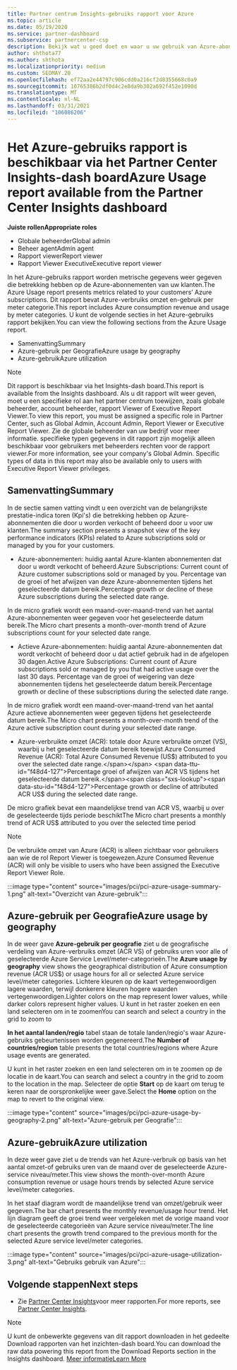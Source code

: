```yaml
---
title: Partner centrum Insights-gebruiks rapport voor Azure
ms.topic: article
ms.date: 05/19/2020
ms.service: partner-dashboard
ms.subservice: partnercenter-csp
description: Bekijk wat u goed doet en waar u uw gebruik van Azure-abonnementen kunt verbeteren die u verkoopt of beheert voor uw klanten.
author: shthota77
ms.author: shthota
ms.localizationpriority: medium
ms.custom: SEOMAY.20
ms.openlocfilehash: ef72aa2e44797c906cdd0a216cf2d8355668c0a9
ms.sourcegitcommit: 10765386b2df0d4c2e8da9b302a692f452e1090d
ms.translationtype: MT
ms.contentlocale: nl-NL
ms.lasthandoff: 03/31/2021
ms.locfileid: "106086206"
---
```

# <a name="azure-usage-report-available-from-the-partner-center-insights-dashboard"></a><span data-ttu-id="f48d4-103">Het Azure-gebruiks rapport is beschikbaar via het Partner Center Insights-dash board</span><span class="sxs-lookup"><span data-stu-id="f48d4-103">Azure Usage report available from the Partner Center Insights dashboard</span></span>

<span data-ttu-id="f48d4-104">**Juiste rollen**</span><span class="sxs-lookup"><span data-stu-id="f48d4-104">**Appropriate roles**</span></span>

- <span data-ttu-id="f48d4-105">Globale beheerder</span><span class="sxs-lookup"><span data-stu-id="f48d4-105">Global admin</span></span>
- <span data-ttu-id="f48d4-106">Beheer agent</span><span class="sxs-lookup"><span data-stu-id="f48d4-106">Admin agent</span></span>
- <span data-ttu-id="f48d4-107">Rapport viewer</span><span class="sxs-lookup"><span data-stu-id="f48d4-107">Report viewer</span></span>
- <span data-ttu-id="f48d4-108">Rapport Viewer Executive</span><span class="sxs-lookup"><span data-stu-id="f48d4-108">Executive report viewer</span></span>

<span data-ttu-id="f48d4-109">In het Azure-gebruiks rapport worden metrische gegevens weer gegeven die betrekking hebben op de Azure-abonnementen van uw klanten.</span><span class="sxs-lookup"><span data-stu-id="f48d4-109">The Azure Usage report presents metrics related to your customers’ Azure subscriptions.</span></span> <span data-ttu-id="f48d4-110">Dit rapport bevat Azure-verbruiks omzet en-gebruik per meter categorie.</span><span class="sxs-lookup"><span data-stu-id="f48d4-110">This report includes Azure consumption revenue and usage by meter categories.</span></span> <span data-ttu-id="f48d4-111">U kunt de volgende secties in het Azure-gebruiks rapport bekijken.</span><span class="sxs-lookup"><span data-stu-id="f48d4-111">You can view the following sections from the Azure Usage report.</span></span>

- <span data-ttu-id="f48d4-112">Samenvatting</span><span class="sxs-lookup"><span data-stu-id="f48d4-112">Summary</span></span>
- <span data-ttu-id="f48d4-113">Azure-gebruik per Geografie</span><span class="sxs-lookup"><span data-stu-id="f48d4-113">Azure usage by geography</span></span>
- <span data-ttu-id="f48d4-114">Azure-gebruik</span><span class="sxs-lookup"><span data-stu-id="f48d4-114">Azure utilization</span></span>

 > [!NOTE]
 > <span data-ttu-id="f48d4-115">Dit rapport is beschikbaar via het Insights-dash board.</span><span class="sxs-lookup"><span data-stu-id="f48d4-115">This report is available from the Insights dashboard.</span></span> <span data-ttu-id="f48d4-116">Als u dit rapport wilt weer geven, moet u een specifieke rol aan het partner centrum toewijzen, zoals globale beheerder, account beheerder, rapport Viewer of Executive Report Viewer.</span><span class="sxs-lookup"><span data-stu-id="f48d4-116">To view this report, you must be assigned a specific role in Partner Center, such as Global Admin, Account Admin, Report Viewer or Executive Report Viewer.</span></span> <span data-ttu-id="f48d4-117">Zie de globale beheerder van uw bedrijf voor meer informatie. specifieke typen gegevens in dit rapport zijn mogelijk alleen beschikbaar voor gebruikers met beheerders rechten voor de rapport viewer.</span><span class="sxs-lookup"><span data-stu-id="f48d4-117">For more information, see your company's Global Admin. Specific types of data in this report may also be available only to users with Executive Report Viewer privileges.</span></span>

## <a name="summary"></a><span data-ttu-id="f48d4-118">Samenvatting</span><span class="sxs-lookup"><span data-stu-id="f48d4-118">Summary</span></span>

<span data-ttu-id="f48d4-119">In de sectie samen vatting vindt u een overzicht van de belangrijkste prestatie-indica toren (Kpi's) die betrekking hebben op Azure-abonnementen die door u worden verkocht of beheerd door u voor uw klanten.</span><span class="sxs-lookup"><span data-stu-id="f48d4-119">The summary section presents a snapshot view of the key performance indicators (KPIs) related to Azure subscriptions sold or managed by you for your customers.</span></span>  

- <span data-ttu-id="f48d4-120">Azure-abonnementen: huidig aantal Azure-klanten abonnementen dat door u wordt verkocht of beheerd.</span><span class="sxs-lookup"><span data-stu-id="f48d4-120">Azure Subscriptions: Current count of Azure customer subscriptions sold or managed by you.</span></span>
<span data-ttu-id="f48d4-121">Percentage van de groei of het afwijzen van deze Azure-abonnementen tijdens het geselecteerde datum bereik.</span><span class="sxs-lookup"><span data-stu-id="f48d4-121">Percentage growth or decline of these Azure subscriptions during the selected date range.</span></span>

<span data-ttu-id="f48d4-122">In de micro grafiek wordt een maand-over-maand-trend van het aantal Azure-abonnementen weer gegeven voor het geselecteerde datum bereik.</span><span class="sxs-lookup"><span data-stu-id="f48d4-122">The Micro chart presents a month-over-month trend of Azure subscriptions count for your selected date range.</span></span>
- <span data-ttu-id="f48d4-123">Actieve Azure-abonnementen: huidig aantal Azure-abonnementen dat wordt verkocht of beheerd door u dat actief gebruik had in de afgelopen 30 dagen.</span><span class="sxs-lookup"><span data-stu-id="f48d4-123">Active Azure Subscriptions: Current count of Azure subscriptions sold or managed by you that had active usage over the last 30 days.</span></span>
<span data-ttu-id="f48d4-124">Percentage van de groei of weigering van deze abonnementen tijdens het geselecteerde datum bereik.</span><span class="sxs-lookup"><span data-stu-id="f48d4-124">Percentage growth or decline of these subscriptions during the selected date range.</span></span>

<span data-ttu-id="f48d4-125">In de micro grafiek wordt een maand-over-maand-trend van het aantal Azure actieve abonnementen weer gegeven tijdens het geselecteerde datum bereik.</span><span class="sxs-lookup"><span data-stu-id="f48d4-125">The Micro chart presents a month-over-month trend of the Azure active subscription count during your selected date range.</span></span>

- <span data-ttu-id="f48d4-126">Azure-verbruikte omzet (ACR): totale door Azure verbruikte omzet (VS), waarbij u het geselecteerde datum bereik toewijst.</span><span class="sxs-lookup"><span data-stu-id="f48d4-126">Azure Consumed Revenue (ACR): Total Azure Consumed Revenue (US$) attributed to you over the selected date range.</span></span>
<span data-ttu-id="f48d4-127">Percentage groei of afwijzen van ACR VS tijdens het geselecteerde datum bereik.</span><span class="sxs-lookup"><span data-stu-id="f48d4-127">Percentage growth or decline of attributed ACR US$ during the selected date range.</span></span> 

<span data-ttu-id="f48d4-128">De micro grafiek bevat een maandelijkse trend van ACR VS, waarbij u over de geselecteerde tijds periode beschikt</span><span class="sxs-lookup"><span data-stu-id="f48d4-128">The Micro chart presents a monthly trend of ACR US$ attributed to you over the selected time period</span></span>


> [!NOTE]
 > <span data-ttu-id="f48d4-129">De verbruikte omzet van Azure (ACR) is alleen zichtbaar voor gebruikers aan wie de rol Report Viewer is toegewezen.</span><span class="sxs-lookup"><span data-stu-id="f48d4-129">Azure Consumed Revenue (ACR) will only be visible to users who have been assigned the Executive Report Viewer Role.</span></span>

:::image type="content" source="images/pci/pci-azure-usage-summary-1.png" alt-text="Overzicht van Azure-gebruik":::

## <a name="azure-usage-by-geography"></a><span data-ttu-id="f48d4-131">Azure-gebruik per Geografie</span><span class="sxs-lookup"><span data-stu-id="f48d4-131">Azure usage by geography</span></span>

<span data-ttu-id="f48d4-132">In de weer gave **Azure-gebruik per geografie** ziet u de geografische verdeling van Azure-verbruiks omzet (ACR VS) of gebruiks uren voor alle of geselecteerde Azure Service Level/meter-categorieën.</span><span class="sxs-lookup"><span data-stu-id="f48d4-132">The **Azure usage by geography** view shows the geographical distribution of Azure consumption revenue (ACR US$) or usage hours for all or selected Azure service level/meter categories.</span></span> <span data-ttu-id="f48d4-133">Lichtere kleuren op de kaart vertegenwoordigen lagere waarden, terwijl donkerere kleuren hogere waarden vertegenwoordigen.</span><span class="sxs-lookup"><span data-stu-id="f48d4-133">Lighter colors on the map represent lower values, while darker colors represent higher values.</span></span> <span data-ttu-id="f48d4-134">U kunt in het raster zoeken en een land selecteren om in te zoomen</span><span class="sxs-lookup"><span data-stu-id="f48d4-134">You can search and select a country in the grid to zoom to</span></span> 

<span data-ttu-id="f48d4-135">**In het aantal landen/regio** tabel staan de totale landen/regio's waar Azure-gebruiks gebeurtenissen worden gegenereerd.</span><span class="sxs-lookup"><span data-stu-id="f48d4-135">The **Number of countries/region** table presents the total countries/regions where Azure usage events are generated.</span></span>

<span data-ttu-id="f48d4-136">U kunt in het raster zoeken en een land selecteren om in te zoomen op de locatie in de kaart.</span><span class="sxs-lookup"><span data-stu-id="f48d4-136">You can search and select a country in the grid to zoom to the location in the map.</span></span> <span data-ttu-id="f48d4-137">Selecteer de optie **Start** op de kaart om terug te keren naar de oorspronkelijke weer gave.</span><span class="sxs-lookup"><span data-stu-id="f48d4-137">Select the **Home** option on the map to revert to the original view.</span></span>

:::image type="content" source="images/pci/pci-azure-usage-by-geography-2.png" alt-text="Azure-gebruik per Geografie":::

## <a name="azure-utilization"></a><span data-ttu-id="f48d4-139">Azure-gebruik</span><span class="sxs-lookup"><span data-stu-id="f48d4-139">Azure utilization</span></span>

<span data-ttu-id="f48d4-140">In deze weer gave ziet u de trends van het Azure-verbruik op basis van het aantal omzet-of gebruiks uren van de maand over de geselecteerde Azure-service niveau/meter.</span><span class="sxs-lookup"><span data-stu-id="f48d4-140">This view shows the month-over-month Azure consumption revenue or usage hours trends by selected Azure service level/meter categories.</span></span> 

<span data-ttu-id="f48d4-141">In het staaf diagram wordt de maandelijkse trend van omzet/gebruik weer gegeven.</span><span class="sxs-lookup"><span data-stu-id="f48d4-141">The bar chart presents the monthly revenue/usage hour trend.</span></span> <span data-ttu-id="f48d4-142">Het lijn diagram geeft de groei trend weer vergeleken met de vorige maand voor de geselecteerde categorieën van Azure service niveau/meter.</span><span class="sxs-lookup"><span data-stu-id="f48d4-142">The line chart presents the growth trend compared to the previous month for the selected Azure service level/meter categories.</span></span>

:::image type="content" source="images/pci/pci-azure-usage-utilization-3.png" alt-text="Gebruiks gebruik van Azure":::

## <a name="next-steps"></a><span data-ttu-id="f48d4-144">Volgende stappen</span><span class="sxs-lookup"><span data-stu-id="f48d4-144">Next steps</span></span>

- <span data-ttu-id="f48d4-145">Zie [Partner Center Insights](partner-center-insights.md)voor meer rapporten.</span><span class="sxs-lookup"><span data-stu-id="f48d4-145">For more reports, see [Partner Center Insights](partner-center-insights.md).</span></span>

>[!NOTE] 
> <span data-ttu-id="f48d4-146">U kunt de onbewerkte gegevens van dit rapport downloaden in het gedeelte Download rapporten van het inzichten-dash board.</span><span class="sxs-lookup"><span data-stu-id="f48d4-146">You can download the raw data powering this report from the Download Reports section in the Insights dashboard.</span></span> [<span data-ttu-id="f48d4-147">Meer informatie</span><span class="sxs-lookup"><span data-stu-id="f48d4-147">Learn More</span></span>](pci-download-reports.md) 

